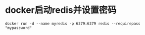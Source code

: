 # docker启动redis并设置密码

```
docker run -d --name myredis -p 6379:6379 redis --requirepass "mypassword"
```